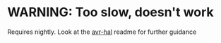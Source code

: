 # WARNING: Too slow, doesn't work
Requires nightly. Look at the [avr-hal](https://github.com/Rahix/avr-hal) readme for further guidance

